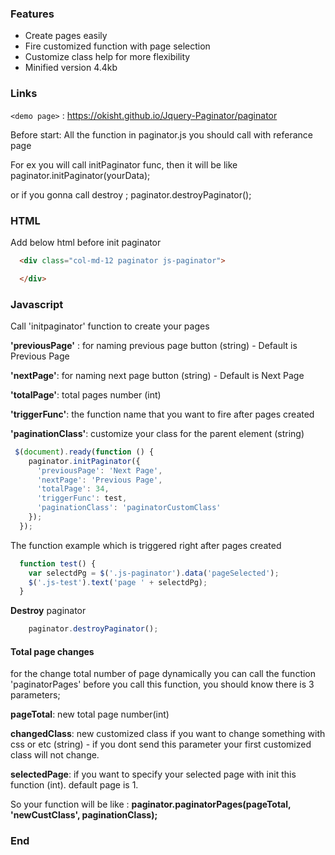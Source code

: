 ### Features

- Create pages easily
- Fire customized function with page selection
- Customize class help for more flexibility
- Minified version 4.4kb

### Links

`<demo page>` : <https://okisht.github.io/Jquery-Paginator/paginator>

Before start: All the function in paginator.js you should call with referance page

For ex you will call initPaginator func, then it will be like paginator.initPaginator(yourData);

or if you gonna call destroy ; paginator.destroyPaginator();


### HTML

Add below html before init paginator

```html
  <div class="col-md-12 paginator js-paginator">

  </div>
```

### Javascript

Call 'initpaginator' function to create your pages

__'previousPage'__ :  for naming previous page button (string) - Default is Previous Page

__'nextPage'__:  for naming next page button (string) - Default is Next Page

__'totalPage'__:  total pages number (int)

__'triggerFunc'__:  the function name that you want to fire after pages created

__'paginationClass'__:  customize your class for the parent element (string)


```javascript
 $(document).ready(function () {
    paginator.initPaginator({
      'previousPage': 'Next Page',
      'nextPage': 'Previous Page',
      'totalPage': 34,
      'triggerFunc': test,
      'paginationClass': 'paginatorCustomClass'
    });
  });
```
The function example which is triggered right after pages created

```javascript
  function test() {
    var selectdPg = $('.js-paginator').data('pageSelected');
    $('.js-test').text('page ' + selectdPg);
  }
```

__Destroy__ paginator
```javascript
    paginator.destroyPaginator();
```

#### Total page changes
for the change total number of page dynamically
you can call the function 'paginatorPages'
before you call this function, you should know there is 3 parameters;

__pageTotal__: new total page number(int)

__changedClass__: new customized class if you want to change something with css or etc (string) - if you dont send this parameter your first customized class will not change.

__selectedPage__: if you want to specify your selected page with init this function (int). default page is 1.


So your function will be like : 
__paginator.paginatorPages(pageTotal, 'newCustClass', paginationClass);__

### End
